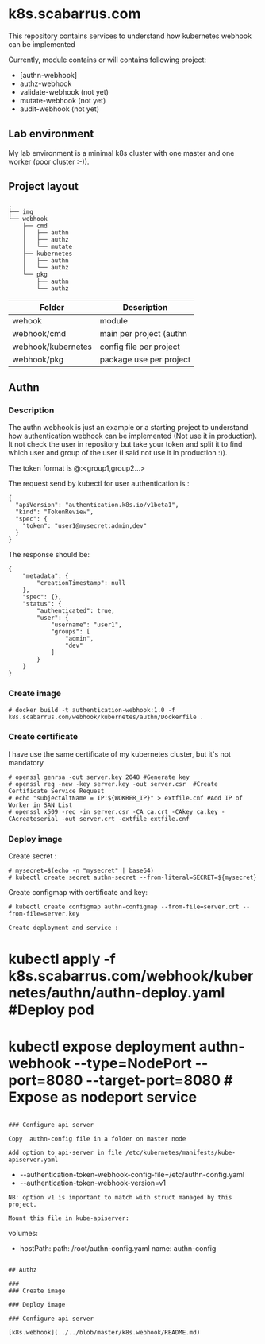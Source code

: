 # k8s.scabarrus.com
This repository contains services to understand how kubernetes webhook can be implemented

Currently, module contains or will contains following project:
* [authn-webhook] 
* authz-webhook
* validate-webhook (not yet)
* mutate-webhook (not yet)
* audit-webhook (not yet)

## Lab environment
My lab environment is a minimal k8s cluster with one master and one worker (poor cluster :-)).

## Project layout 
```
.
├── img
└── webhook
    ├── cmd
    │   ├── authn
    │   ├── authz
    │   └── mutate
    ├── kubernetes
    │   ├── authn
    │   └── authz
    └── pkg
        ├── authn
        └── authz
```

| Folder		| Description					|
|-----------------------|-----------------------------------------------|
| wehook		| module					|
| webhook/cmd		| main per project (authn| authz | mutate	|
| webhook/kubernetes	| config file per project			|
| webhook/pkg		| package use per project			|


## Authn

### Description

The authn webhook is just an example or a starting project to understand how authentication webhook can be implemented (Not use it in production).
It not check the user in repository but take your token and split it to find which user and group of the user (I said not use it in production :)).

The token format is <user>@<secret>:<group1,group2...>

The request send by kubectl for user authentication is :
```
{
  "apiVersion": "authentication.k8s.io/v1beta1",
  "kind": "TokenReview",
  "spec": {
    "token": "user1@mysecret:admin,dev"
  }
}
```

The response should be:
```
{
    "metadata": {
        "creationTimestamp": null
    },
    "spec": {},
    "status": {
        "authenticated": true,
        "user": {
            "username": "user1",
            "groups": [
                "admin",
                "dev"
            ]
        }
    }
}
```


### Create image
```
# docker build -t authentication-webhook:1.0 -f k8s.scabarrus.com/webhook/kubernetes/authn/Dockerfile .
```

### Create certificate
I have use the same certificate of my kubernetes cluster, but it's not mandatory
```
# openssl genrsa -out server.key 2048 #Generate key
# openssl req -new -key server.key -out server.csr  #Create Certificate Service Request
# echo "subjectAltName = IP:${WOKRER_IP}" > extfile.cnf #Add IP of Worker in SAN List
# openssl x509 -req -in server.csr -CA ca.crt -CAkey ca.key -CAcreateserial -out server.crt -extfile extfile.cnf
```


### Deploy image
Create secret :
```
# mysecret=$(echo -n "mysecret" | base64)
# kubectl create secret authn-secret --from-literal=SECRET=${mysecret} 
```

Create configmap with certificate and key:
```
# kubectl create configmap authn-configmap --from-file=server.crt --from-file=server.key

Create deployment and service :
```
# kubectl apply -f k8s.scabarrus.com/webhook/kubernetes/authn/authn-deploy.yaml #Deploy pod
# kubectl expose deployment authn-webhook --type=NodePort --port=8080 --target-port=8080 # Expose as nodeport service
```

### Configure api server

Copy  authn-config file in a folder on master node 

Add option to api-server in file /etc/kubernetes/manifests/kube-apiserver.yaml

```
- --authentication-token-webhook-config-file=/etc/authn-config.yaml
- --authentication-token-webhook-version=v1
```
NB: option v1 is important to match with struct managed by this project.

Mount this file in kube-apiserver:
``` 
 volumes:
  - hostPath:
      path: /root/authn-config.yaml
    name: authn-config
```

## Authz

### 
### Create image

### Deploy image

### Configure api server

[k8s.webhook](../../blob/master/k8s.webhook/README.md)
